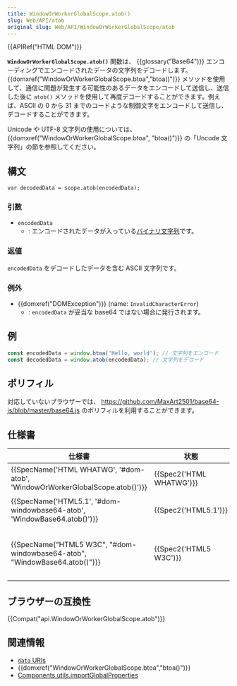 ```yaml
---
title: WindowOrWorkerGlobalScope.atob()
slug: Web/API/atob
original_slug: Web/API/WindowOrWorkerGlobalScope/atob
---
```

{{APIRef("HTML DOM")}}

**`WindowOrWorkerGlobalScope.atob()`** 関数は、 {{glossary("Base64")}} エンコーディングでエンコードされたデータの文字列をデコードします。 {{domxref("WindowOrWorkerGlobalScope.btoa","btoa()")}} メソッドを使用して、通信に問題が発生する可能性のあるデータをエンコードして送信し、送信した後に `atob()` メソッドを使用して再度デコードすることができます。例えば、ASCII の 0 から 31 までのコードような制御文字をエンコードして送信し、デコードすることができます。

Unicode や UTF-8 文字列の使用については、 {{domxref("WindowOrWorkerGlobalScope.btoa", "btoa()")}} の「Uncode 文字列」の節を参照してください。

## 構文

```
var decodedData = scope.atob(encodedData);
```

### 引数

- `encodedData`
  - : エンコードされたデータが入っている[バイナリ文字列](/ja/docs/Web/API/DOMString/Binary)です。

### 返値

`encodedData` をデコードしたデータを含む ASCII 文字列です。

### 例外

- {{domxref("DOMException")}} (name: `InvalidCharacterError`)
  - : `encodedData` が妥当な base64 ではない場合に発行されます。

## 例

```js
const encodedData = window.btoa('Hello, world'); // 文字列をエンコード
const decodedData = window.atob(encodedData); // 文字列をデコード
```

## ポリフィル

対応していないブラウザーでは、 <https://github.com/MaxArt2501/base64-js/blob/master/base64.js> のポリフィルを利用することができます。

## 仕様書

| 仕様書                                                                                               | 状態                             | 備考                                                                                                           |
| ---------------------------------------------------------------------------------------------------- | -------------------------------- | -------------------------------------------------------------------------------------------------------------- |
| {{SpecName('HTML WHATWG', '#dom-atob', 'WindowOrWorkerGlobalScope.atob()')}} | {{Spec2('HTML WHATWG')}} | 最新の仕様で、メソッドを `WindowOrWorkerGlobalScope` ミックスインに移動。                                      |
| {{SpecName('HTML5.1', '#dom-windowbase64-atob', 'WindowBase64.atob()')}}     | {{Spec2('HTML5.1')}}     | {{SpecName("HTML WHATWG")}} のスナップショット、変更なし。                                            |
| {{SpecName("HTML5 W3C", "#dom-windowbase64-atob", "WindowBase64.atob()")}} | {{Spec2('HTML5 W3C')}}     | {{SpecName("HTML WHATWG")}} のスナップショット。 `WindowBase64` の作成 (以前の対象だったプロパティ)。 |

## ブラウザーの互換性

{{Compat("api.WindowOrWorkerGlobalScope.atob")}}

## 関連情報

- [`data` URIs](/ja/docs/Web/HTTP/Basics_of_HTTP/Data_URIs)
- {{domxref("WindowOrWorkerGlobalScope.btoa","btoa()")}}
- [Components.utils.importGlobalProperties](/ja/docs/Mozilla/Tech/XPCOM/Language_Bindings/Components.utils.importGlobalProperties)
